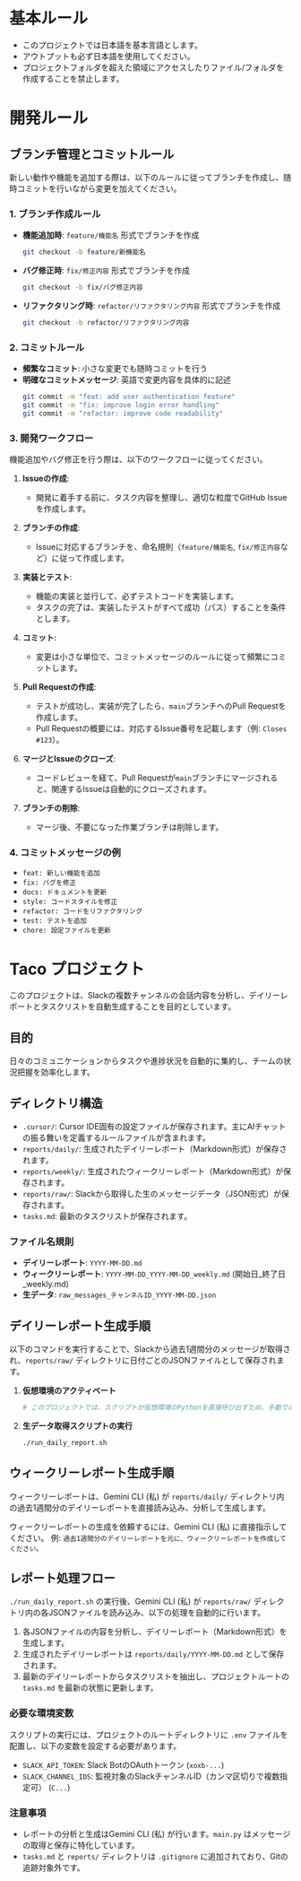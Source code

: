 
# 基本ルール

- このプロジェクトでは日本語を基本言語とします。
- アウトプットも必ず日本語を使用してください。
- プロジェクトフォルダを超えた領域にアクセスしたりファイル/フォルダを作成することを禁止します。

# 開発ルール

## ブランチ管理とコミットルール

新しい動作や機能を追加する際は、以下のルールに従ってブランチを作成し、随時コミットを行いながら変更を加えてください。

### 1. ブランチ作成ルール

- **機能追加時**: `feature/機能名` 形式でブランチを作成
  ```bash
  git checkout -b feature/新機能名
  ```

- **バグ修正時**: `fix/修正内容` 形式でブランチを作成
  ```bash
  git checkout -b fix/バグ修正内容
  ```

- **リファクタリング時**: `refactor/リファクタリング内容` 形式でブランチを作成
  ```bash
  git checkout -b refactor/リファクタリング内容
  ```

### 2. コミットルール

- **頻繁なコミット**: 小さな変更でも随時コミットを行う
- **明確なコミットメッセージ**: 英語で変更内容を具体的に記述
  ```bash
  git commit -m "feat: add user authentication feature"
  git commit -m "fix: improve login error handling"
  git commit -m "refactor: improve code readability"
  ```

### 3. 開発ワークフロー

機能追加やバグ修正を行う際は、以下のワークフローに従ってください。

1.  **Issueの作成**:
    -   開発に着手する前に、タスク内容を整理し、適切な粒度でGitHub Issueを作成します。

2.  **ブランチの作成**:
    -   Issueに対応するブランチを、命名規則（`feature/機能名`, `fix/修正内容`など）に従って作成します。

3.  **実装とテスト**:
    -   機能の実装と並行して、必ずテストコードを実装します。
    -   タスクの完了は、実装したテストがすべて成功（パス）することを条件とします。

4.  **コミット**:
    -   変更は小さな単位で、コミットメッセージのルールに従って頻繁にコミットします。

5.  **Pull Requestの作成**:
    -   テストが成功し、実装が完了したら、`main`ブランチへのPull Requestを作成します。
    -   Pull Requestの概要には、対応するIssue番号を記載します（例: `Closes #123`）。

6.  **マージとIssueのクローズ**:
    -   コードレビューを経て、Pull Requestが`main`ブランチにマージされると、関連するIssueは自動的にクローズされます。

7.  **ブランチの削除**:
    -   マージ後、不要になった作業ブランチは削除します。

### 4. コミットメッセージの例

- `feat: 新しい機能を追加`
- `fix: バグを修正`
- `docs: ドキュメントを更新`
- `style: コードスタイルを修正`
- `refactor: コードをリファクタリング`
- `test: テストを追加`
- `chore: 設定ファイルを更新`

# Taco プロジェクト

このプロジェクトは、Slackの複数チャンネルの会話内容を分析し、デイリーレポートとタスクリストを自動生成することを目的としています。

## 目的

日々のコミュニケーションからタスクや進捗状況を自動的に集約し、チームの状況把握を効率化します。

## ディレクトリ構造

- `.cursor/`: Cursor IDE固有の設定ファイルが保存されます。主にAIチャットの振る舞いを定義するルールファイルが含まれます。
- `reports/daily/`: 生成されたデイリーレポート（Markdown形式）が保存されます。
- `reports/weekly/`: 生成されたウィークリーレポート（Markdown形式）が保存されます。
- `reports/raw/`: Slackから取得した生のメッセージデータ（JSON形式）が保存されます。
- `tasks.md`: 最新のタスクリストが保存されます。

### ファイル名規則
- **デイリーレポート**: `YYYY-MM-DD.md`
- **ウィークリーレポート**: `YYYY-MM-DD_YYYY-MM-DD_weekly.md` (開始日_終了日_weekly.md)
- **生データ**: `raw_messages_チャンネルID_YYYY-MM-DD.json`

## デイリーレポート生成手順

以下のコマンドを実行することで、Slackから過去1週間分のメッセージが取得され、`reports/raw/` ディレクトリに日付ごとのJSONファイルとして保存されます。

1. **仮想環境のアクティベート**
   ```bash
   # このプロジェクトでは、スクリプトが仮想環境のPythonを直接呼び出すため、手動でのアクティベートは不要です。
   ```

2. **生データ取得スクリプトの実行**
   ```bash
   ./run_daily_report.sh
   ```

## ウィークリーレポート生成手順

ウィークリーレポートは、Gemini CLI (私) が `reports/daily/` ディレクトリ内の過去1週間分のデイリーレポートを直接読み込み、分析して生成します。

ウィークリーレポートの生成を依頼するには、Gemini CLI (私) に直接指示してください。
例: `過去1週間分のデイリーレポートを元に、ウィークリーレポートを作成してください。`

## レポート処理フロー

`./run_daily_report.sh` の実行後、Gemini CLI (私) が `reports/raw/` ディレクトリ内の各JSONファイルを読み込み、以下の処理を自動的に行います。

1. 各JSONファイルの内容を分析し、デイリーレポート（Markdown形式）を生成します。
2. 生成されたデイリーレポートは `reports/daily/YYYY-MM-DD.md` として保存されます。
3. 最新のデイリーレポートからタスクリストを抽出し、プロジェクトルートの `tasks.md` を最新の状態に更新します。

### 必要な環境変数

スクリプトの実行には、プロジェクトのルートディレクトリに `.env` ファイルを配置し、以下の変数を設定する必要があります。

- `SLACK_API_TOKEN`: Slack BotのOAuthトークン (`xoxb-...`)
- `SLACK_CHANNEL_IDS`: 監視対象のSlackチャンネルID（カンマ区切りで複数指定可） (`C...`)

### 注意事項

- レポートの分析と生成はGemini CLI (私) が行います。`main.py` はメッセージの取得と保存に特化しています。
- `tasks.md` と `reports/` ディレクトリは `.gitignore` に追加されており、Gitの追跡対象外です。
